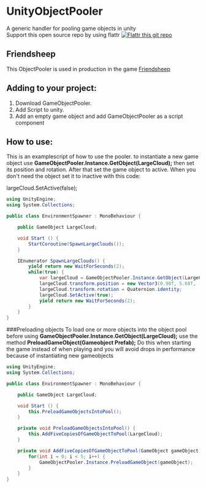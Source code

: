 # UnityObjectPooler
A generic handler for pooling game objects in unity    
Support this open source repo by using flattr
[![Flattr this git repo](http://api.flattr.com/button/flattr-badge-large.png)](https://flattr.com/submit/auto?user_id=ChristianEngvall&url=https://github.com/crilleengvall/UnityObjectPooler&title=UnityObjectPooler&language=&tags=github&category=software)   

## Friendsheep
This ObjectPooler is used in production in the game [Friendsheep](http://www.friendsheepgame.com "Friendsheep") 

## Adding to your project:
1. Download GameObjectPooler.
2. Add Script to unity.
3. Add an empty game object and add GameObjectPooler as a script component

## How to use:

This is an examplescript of how to use the pooler.
to instantiate a new game object use __GameObjectPooler.Instance.GetObject(LargeCloud);__
then set its position and rotation. After that set the game object to active.
When you don't need the object set it to inactive with this code:

largeCloud.SetActive(false);

```csharp
using UnityEngine;
using System.Collections;

public class EnvironmentSpawner : MonoBehaviour {

	public GameObject LargeCloud;

	void Start () {
		StartCoroutine(SpawnLargeClouds());
	}

	IEnumerator SpawnLargeClouds() {
		yield return new WaitForSeconds(2);
		while(true) {
			var largeCloud = GameObjectPooler.Instance.GetObject(LargeCloud);
			largeCloud.transform.position = new Vector3(0.98f, 5.68f, -0f);
			largeCloud.transform.rotation = Quaternion.identity;
			largeCloud.SetActive(true);
			yield return new WaitForSeconds(2);
		}
	}
}
```

###Preloading objects
To load one or more objects into the object pool before using __GameObjectPooler.Instance.GetObject(LargeCloud);__ use the method __PreloadGameObject(Gameobject Prefab);__
Do this when starting the game instead of when playing and you will avoid drops in performance because of instantiating new gameobjects

```csharp
using UnityEngine;
using System.Collections;

public class EnvironmentSpawner : MonoBehaviour {

	public GameObject LargeCloud;

	void Start () {
		this.PreloadGameObjectsIntoPool();
	}

	private void PreloadGameObjectsIntoPool() {
		this.AddFiveCopiesOfGameObjectToPool(LargeCloud);
	}

	private void AddFiveCopiesOfGameObjectToPool(GameObject gameObject) {
		for(int i = 0; i < 5; i++) {
			GameObjectPooler.Instance.PreloadGameObject(gameObject);
		}
	}
}
```
